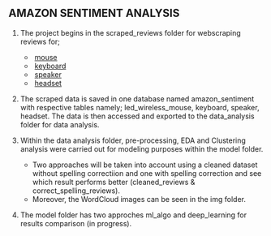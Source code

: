 ## AMAZON SENTIMENT ANALYSIS

1. The project begins in the scraped_reviews folder for webscraping reviews for;
    - &nbsp;[mouse](https://www.amazon.com/%E3%80%90Upgrade%E3%80%91-Wireless-Rechargeable-Portable-Adjustable/product-reviews/B088NDL2G1/ref=cm_cr_getr_d_paging_btm_prev_4?ie=UTF8&reviewerType=all_reviews&sortBy=recent&pageNumber=1)
    - &nbsp;[keyboard](https://www.amazon.com/Klim-KLIM-Chroma-Wireless-USA/product-reviews/B07FLKYRFB/ref=cm_cr_arp_d_viewopt_srt?ie=UTF8&reviewerType=all_reviews&sortBy=recent&pageNumber=1)
    - &nbsp;[speaker](https://www.amazon.com/JBL-Portable-Waterproof-Wireless-Bluetooth/product-reviews/B07HKN3K31/ref=cm_cr_arp_d_viewopt_srt?ie=UTF8&reviewerType=all_reviews&sortBy=recent&pageNumber=1)
    - &nbsp;[headset](https://www.amazon.com/BENGOO-G9000-Controller-Cancelling-Headphones/product-reviews/B01H6GUCCQ/ref=cm_cr_arp_d_viewopt_srt?ie=UTF8&reviewerType=all_reviews&sortBy=recent&pageNumber=1)

2. The scraped data is saved in one database named amazon_sentiment with respective tables namely; led_wireless_mouse, keyboard, speaker, headset. The data is then accessed and exported to the data_analysis folder for data analysis.

3. Within the data analysis folder, pre-processing, EDA and Clustering analysis were carried out for modeling purposes within the model folder. 
    - Two approaches will be taken into account using a cleaned dataset without spelling correctiion and one with spelling correction and see which result performs better (cleaned_reviews & correct_spelling_reviews). 
    - Moreover, the WordCloud images can be seen in the img folder.

4. The model folder has two approches ml_algo and deep_learning for results comparison (in progress). 